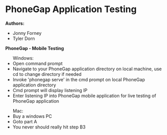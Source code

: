 # PhoneGap Application Testing

<b>Authors: </b>

<ul>
	<li>Jonny Forney</li>
	<li>Tyler Dorn</li>
</ul>

<b>PhoneGap - Mobile Testing</b>
<ul> Windows:
	<li> Open command prompt</li>
	<li> Navigate to your PhoneGap application directory on local machine, use cd to change directory if needed</li>
	<li>Invoke 'phonegap serve' in the cmd prompt on local PhoneGap application directory</li>
	<li> Cmd prompt will display listening IP</li>
	<li> Enter listening IP into PhoneGap mobile application for live testing of PhoneGap application</li>
</ul>
<ul> Mac:
	<li> Buy a windows PC</li>
	<li> Goto part A</li>
	<li> You never should really hit step B3</li>
</ul>